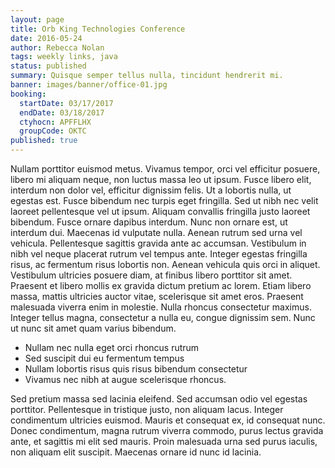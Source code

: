 ```yaml
---
layout: page
title: Orb King Technologies Conference
date: 2016-05-24
author: Rebecca Nolan
tags: weekly links, java
status: published
summary: Quisque semper tellus nulla, tincidunt hendrerit mi.
banner: images/banner/office-01.jpg
booking:
  startDate: 03/17/2017
  endDate: 03/18/2017
  ctyhocn: APFFLHX
  groupCode: OKTC
published: true
---
```

Nullam porttitor euismod metus. Vivamus tempor, orci vel efficitur posuere, libero mi aliquam neque, non luctus massa leo ut ipsum. Fusce libero elit, interdum non dolor vel, efficitur dignissim felis. Ut a lobortis nulla, ut egestas est. Fusce bibendum nec turpis eget fringilla. Sed ut nibh nec velit laoreet pellentesque vel ut ipsum. Aliquam convallis fringilla justo laoreet bibendum. Fusce ornare dapibus interdum. Nunc non ornare est, ut interdum dui. Maecenas id vulputate nulla. Aenean rutrum sed urna vel vehicula. Pellentesque sagittis gravida ante ac accumsan. Vestibulum in nibh vel neque placerat rutrum vel tempus ante.
Integer egestas fringilla risus, ac fermentum risus lobortis non. Aenean vehicula quis orci in aliquet. Vestibulum ultricies posuere diam, at finibus libero porttitor sit amet. Praesent et libero mollis ex gravida dictum pretium ac lorem. Etiam libero massa, mattis ultricies auctor vitae, scelerisque sit amet eros. Praesent malesuada viverra enim in molestie. Nulla rhoncus consectetur maximus. Integer tellus magna, consectetur a nulla eu, congue dignissim sem. Nunc ut nunc sit amet quam varius bibendum.

* Nullam nec nulla eget orci rhoncus rutrum
* Sed suscipit dui eu fermentum tempus
* Nullam lobortis risus quis risus bibendum consectetur
* Vivamus nec nibh at augue scelerisque rhoncus.

Sed pretium massa sed lacinia eleifend. Sed accumsan odio vel egestas porttitor. Pellentesque in tristique justo, non aliquam lacus. Integer condimentum ultricies euismod. Mauris et consequat ex, id consequat nunc. Donec condimentum, magna rutrum viverra commodo, purus lectus gravida ante, et sagittis mi elit sed mauris. Proin malesuada urna sed purus iaculis, non aliquam elit suscipit. Maecenas ornare id nunc id lacinia.
